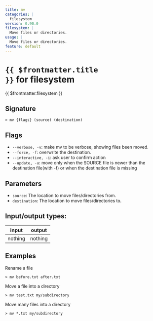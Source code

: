 ```yaml
---
title: mv
categories: |
  filesystem
version: 0.90.0
filesystem: |
  Move files or directories.
usage: |
  Move files or directories.
feature: default
---
```


<!-- This file is automatically generated. Please edit the command in https://github.com/nushell/nushell instead. -->

# <code>{{ $frontmatter.title }}</code> for filesystem

<div class='command-title'>{{ $frontmatter.filesystem }}</div>

## Signature

`> mv {flags} (source) (destination)`

## Flags

- `--verbose, -v`: make mv to be verbose, showing files been moved.
- `--force, -f`: overwrite the destination.
- `--interactive, -i`: ask user to confirm action
- `--update, -u`: move only when the SOURCE file is newer than the destination file(with -f) or when the destination file is missing

## Parameters

- `source`: The location to move files/directories from.
- `destination`: The location to move files/directories to.

## Input/output types:

| input   | output  |
| ------- | ------- |
| nothing | nothing |

## Examples

Rename a file

```nushell
> mv before.txt after.txt

```

Move a file into a directory

```nushell
> mv test.txt my/subdirectory

```

Move many files into a directory

```nushell
> mv *.txt my/subdirectory

```
